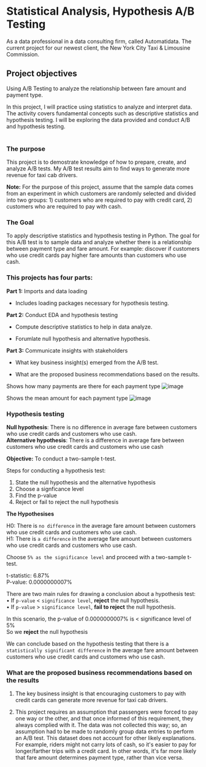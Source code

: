 # Statistical Analysis, Hypothesis A/B Testing
As a data professional in a data consulting firm, called Automatidata. The current project for our newest client, the New York City Taxi & Limousine Commission.

## Project objectives
Using A/B Testing to analyze the relationship between fare amount and payment type.

In this project, I will practice using statistics to analyze and interpret data. The activity covers fundamental concepts such as descriptive statistics and hypothesis testing. I will be exploring the data provided and conduct A/B and hypothesis testing.  
<br/>  

### The purpose ## 
This project is to demostrate knowledge of how to prepare, create, and analyze A/B tests. My A/B test results aim to find ways to generate more revenue for taxi cab drivers.

**Note:** For the purpose of this project, assume that the sample data comes from an experiment in which customers are randomly selected and divided into two groups: 1) customers who are required to pay with credit card, 2) customers who are required to pay with cash.

### The Goal ###
To apply descriptive statistics and hypothesis testing in Python. The goal for this A/B test is to sample data and analyze whether there is a relationship between payment type and fare amount. For example: discover if customers who use credit cards pay higher fare amounts than customers who use cash.
  
### This projects has four parts: ###

**Part 1:** Imports and data loading
* Includes loading packages necessary for hypothesis testing.

**Part 2:** Conduct EDA and hypothesis testing
* Compute descriptive statistics to help in data analyze.

* Forumlate null hypothesis and alternative hypothesis.

**Part 3:** Communicate insights with stakeholders

* What key business insight(s) emerged from the A/B test.

* What are the proposed business recommendations based on the results.

Shows how many payments are there for each payment type
![image](https://github.com/Lawrence-le/statistical-analysis-AB-Testing/assets/151991077/3bf56947-fa7e-48e9-9fb7-0b6c7d8a49f0)

Shows the mean amount for each payment type
![image](https://github.com/Lawrence-le/statistical-analysis-AB-Testing/assets/151991077/e37a43ce-9fb8-450c-a87a-48d375300d7e)

### Hypothesis testing

**Null hypothesis**: There is no difference in average fare between customers who use credit cards and customers who use cash.  
**Alternative hypothesis**: There is a difference in average fare between customers who use credit cards and customers who use cash

**Objective:** To conduct a two-sample t-test.  

Steps for conducting a hypothesis test: 

1.   State the null hypothesis and the alternative hypothesis
2.   Choose a signficance level
3.   Find the p-value
4.   Reject or fail to reject the null hypothesis 

**The Hypothesises**  

H0: There is `no difference` in the average fare amount between customers who use credit cards and customers who use cash.  
H1: There is `a difference` in the average fare amount between customers who use credit cards and customers who use cash.  

Choose `5% as the significance level` and proceed with a two-sample t-test.

t-statistic: 6.87%  
P-value: 0.0000000007%

There are two main rules for drawing a conclusion about a hypothesis test:   
•	If `p-value` < `significance level`, **reject** the null hypothesis.  
•	If `p-value` > `significance level`, **fail to reject** the null hypothesis.    

In this scenario, the p-value of 0.0000000007% is < significance level of 5%  
So we **reject** the null hypothesis

We can conclude based on the hypothesis testing that there is a `statistically significant difference` in the average fare amount between customers who use credit cards and customers who use cash.

### What are the proposed business recommendations based on the results

1.   The key business insight is that encouraging customers to pay with credit cards can generate more revenue for taxi cab drivers. 

2.   This project requires an assumption that passengers were forced to pay one way or the other, and that once informed of this requirement, they always complied with it. The data was not collected this way; so, an assumption had to be made to randomly group data entries to perform an A/B test. This dataset does not account for other likely explanations. For example, riders might not carry lots of cash, so it's easier to pay for longer/farther trips with a credit card. In other words, it's far more likely that fare amount determines payment type, rather than vice versa. 


